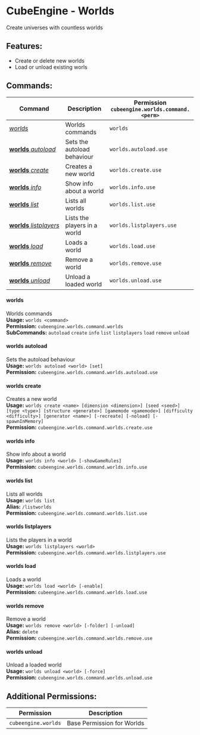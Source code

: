 # CubeEngine - Worlds
Create universes with countless worlds

## Features:
 - Create or delete new worlds
 - Load or unload existing worls

## Commands:

| Command | Description | Permission<br>`cubeengine.worlds.command.<perm>` |
| --- | --- | --- |
| [*worlds*](#worlds) | Worlds commands | `worlds` |
| [**worlds**&nbsp;*autoload*](#worlds&nbsp;autoload) | Sets the autoload behaviour | `worlds.autoload.use` |
| [**worlds**&nbsp;*create*](#worlds&nbsp;create) | Creates a new world | `worlds.create.use` |
| [**worlds**&nbsp;*info*](#worlds&nbsp;info) | Show info about a world | `worlds.info.use` |
| [**worlds**&nbsp;*list*](#worlds&nbsp;list) | Lists all worlds | `worlds.list.use` |
| [**worlds**&nbsp;*listplayers*](#worlds&nbsp;listplayers) | Lists the players in a world | `worlds.listplayers.use` |
| [**worlds**&nbsp;*load*](#worlds&nbsp;load) | Loads a world | `worlds.load.use` |
| [**worlds**&nbsp;*remove*](#worlds&nbsp;remove) | Remove a world | `worlds.remove.use` |
| [**worlds**&nbsp;*unload*](#worlds&nbsp;unload) | Unload a loaded world | `worlds.unload.use` |

#### worlds  
Worlds commands  
**Usage:** `worlds <command>`  
**Permission:** `cubeengine.worlds.command.worlds`  
**SubCommands:** `autoload` `create` `info` `list` `listplayers` `load` `remove` `unload`  

#### worlds&nbsp;autoload  
Sets the autoload behaviour  
**Usage:** `worlds autoload <world> [set]`  
**Permission:** `cubeengine.worlds.command.worlds.autoload.use`  
  

#### worlds&nbsp;create  
Creates a new world  
**Usage:** `worlds create <name> [dimension <dimension>] [seed <seed>] [type <type>] [structure <generate>] [gamemode <gamemode>] [difficulty <difficulty>] [generator <name>] [-recreate] [-noload] [-spawnInMemory]`  
**Permission:** `cubeengine.worlds.command.worlds.create.use`  
  

#### worlds&nbsp;info  
Show info about a world  
**Usage:** `worlds info <world> [-showGameRules]`  
**Permission:** `cubeengine.worlds.command.worlds.info.use`  
  

#### worlds&nbsp;list  
Lists all worlds  
**Usage:** `worlds list `  
**Alias:** `/listworlds`  
**Permission:** `cubeengine.worlds.command.worlds.list.use`  
  

#### worlds&nbsp;listplayers  
Lists the players in a world  
**Usage:** `worlds listplayers <world>`  
**Permission:** `cubeengine.worlds.command.worlds.listplayers.use`  
  

#### worlds&nbsp;load  
Loads a world  
**Usage:** `worlds load <world> [-enable]`  
**Permission:** `cubeengine.worlds.command.worlds.load.use`  
  

#### worlds&nbsp;remove  
Remove a world  
**Usage:** `worlds remove <world> [-folder] [-unload]`  
**Alias:** `delete`  
**Permission:** `cubeengine.worlds.command.worlds.remove.use`  
  

#### worlds&nbsp;unload  
Unload a loaded world  
**Usage:** `worlds unload <world> [-force]`  
**Permission:** `cubeengine.worlds.command.worlds.unload.use`  
  

## Additional Permissions:

| Permission | Description |
| --- | --- |
| `cubeengine.worlds` | Base Permission for Worlds |